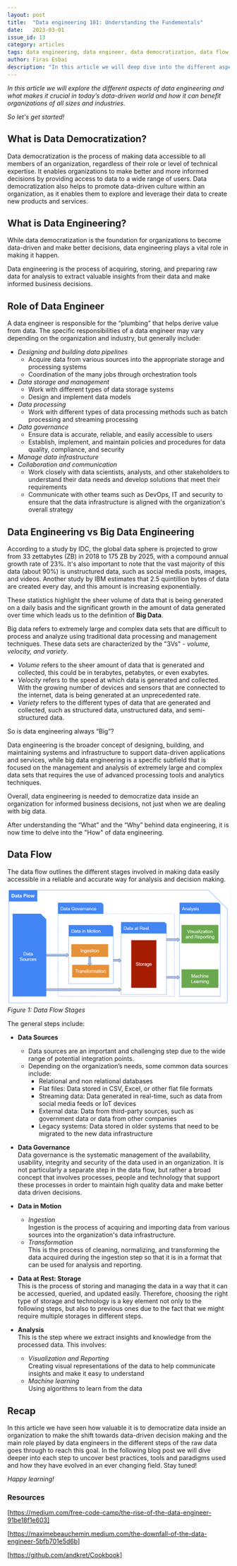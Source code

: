 ```yaml
---
layout: post
title:  "Data engineering 101: Understanding the Fundementals"
date:   2023-03-01
issue_id: 13
category: articles
tags: data engineering, data engineer, data democratization, data flow, big data, data sources, data governance, data in motion, data at rest, ingestion, transformation, storage, analysis, machine learning, visualization and reporting
author: Firas Esbai
description: "In this article we will deep dive into the different aspects of data engineering and see its importance in data democratization"
---
```


*In this article we will explore the different aspects of data engineering and what makes it crucial in today’s data-driven world and how it can benefit organizations of all sizes and industries.* 

*So let's get started!* 

## What is Data Democratization? ##

Data democratization is the process of making data accessible to all members of an organization, regardless of their role or level of technical expertise. 
It enables organizations to make better and more informed decisions by providing access to data to a wide range of users. 
Data democratization also helps to promote data-driven culture within an organization, as it enables them to explore and leverage their data to create new products and services. 

## What is Data Engineering? ##

While data democratization is the foundation for organizations to become data-driven and make better decisions, data engineering plays a vital role in making it happen.

Data engineering is the process of acquiring, storing, and preparing raw data for analysis to extract valuable insights from their data and make informed business decisions. 

## Role of Data Engineer ##

A data engineer is responsible for the “plumbing” that helps derive value from data. 
The specific responsibilities of a data engineer may vary depending on the organization and industry, but generally include:

- *Designing and building data pipelines*
    - Acquire data from various sources into the appropriate storage and processing systems
	- Coordination of the many jobs through orchestration tools 
- *Data storage and management* 
  - Work with different types of data storage systems
  - Design and implement data models 
- *Data processing* 
  - Work with different types of data processing methods such as batch processing and streaming processing
- *Data governance*
  - Ensure data is accurate, reliable, and easily accessible to users
  - Establish, implement, and maintain policies and procedures for data quality, compliance, and security
- *Manage data infrastructure*
- *Collaboration and communication* 
  - Work closely with data scientists, analysts, and other stakeholders to understand their data needs and develop solutions that meet their requirements
  - Communicate with other teams such as DevOps, IT and security to ensure that the data infrastructure is aligned with the organization's overall strategy

## Data Engineering vs Big Data Engineering ##

According to a study by IDC, the global data sphere is projected to grow from 33 zettabytes (ZB) in 2018 to 175 ZB by 2025, with a compound annual growth rate of 23%. 
It's also important to note that the vast majority of this data (about 90%) is unstructured data, such as social media posts, images, and videos.
Another study by IBM estimates that 2.5 quintillion bytes of data are created every day, and this amount is increasing exponentially. 

These statistics highlight the sheer volume of data that is being generated on a daily basis and the significant growth in the amount of data generated over time which leads us to the definition of **Big Data**. 

Big data refers to extremely large and complex data sets that are difficult to process and analyze using traditional data processing and management techniques. These data sets are characterized by the "3Vs" - *volume, velocity, and variety*.

- *Volume* refers to the sheer amount of data that is generated and collected, this could be in terabytes, petabytes, or even exabytes.
- *Velocity* refers to the speed at which data is generated and collected. With the growing number of devices and sensors that are connected to the internet, data is being generated at an unprecedented rate.
- *Variety* refers to the different types of data that are generated and collected, such as structured data, unstructured data, and semi-structured data.

So is data engineering always “Big”? 

Data engineering is the broader concept of designing, building, and maintaining systems and infrastructure to support data-driven applications and services, while big data engineering is a specific subfield that is focused on the management and analysis of extremely large and complex data sets that requires the use of advanced processing tools and analytics techniques. 

Overall, data engineering is needed to democratize data inside an organization for informed business decisions, not just when we are dealing with big data. 

After understanding the “What” and the “Why” behind data engineering, it is now time to delve into the "How" of data engineering.

## Data Flow ## 

The data flow outlines the different stages involved in making data easily accessible in a reliable and accurate way for analysis and decision making. 

![image](/assets/images/articles/10_data_flow.png)
<br />*Figure 1: Data Flow Stages* 

The general steps include:

- **Data Sources**
  - Data sources are an important and challenging step due to the wide range of potential integration points. 
  - Depending on the organization’s needs, some common data sources include:
    - Relational and non relational databases 
	- Flat files: Data stored in CSV, Excel, or other flat file formats
	- Streaming data: Data generated in real-time, such as data from social media feeds or IoT devices
	- External data: Data from third-party sources, such as government data or data from other companies
    - Legacy systems: Data stored in older systems that need to be migrated to the new data infrastructure

- **Data Governance**
  <br/>Data governance is the systematic management of the availability, usability, integrity and security of the data used in an organization. 
  It is not particularly a separate step in the data flow, but rather a broad concept that involves processes, people and technology that support these processes in order to maintain high quality data and make better data driven decisions.   

- **Data in Motion** 
  - *Ingestion* 
    <br/>Ingestion is the process of acquiring and importing data from various sources into the organization's data infrastructure.
  - *Transformation* 
    <br/>This is the process of cleaning, normalizing, and transforming the data acquired during the ingestion step so that it is in a format that can be used for analysis and reporting.

- **Data at Rest: Storage** 
  <br/>This is the process of storing and managing the data in a way that it can be accessed, queried, and updated easily. Therefore, choosing the right type of storage and technology is a key element not only to the following steps, but also to previous ones due to the fact that we might require multiple storages in different steps. 

- **Analysis** 
  <br/>This is the step where we extract insights and knowledge from the processed data. This involves: 
    - *Visualization and Reporting*
      <br/>Creating visual representations of the data to help communicate insights and make it easy to understand
    - *Machine learning*
	  <br/>Using algorithms to learn from the data
	  
## Recap ## 

In this article we have seen how valuable it is to democratize data inside an organization to make the shift towards data-driven decision making and the main role played by data engineers in the different steps of the raw data goes through to reach this goal. 
In the following blog post we will dive deeper into each step to uncover best practices, tools and paradigms used and how they have evolved in an ever changing field. Stay tuned!

*Happy learning!*

### Resources ###

[https://medium.com/free-code-camp/the-rise-of-the-data-engineer-91be18f1e603]

[https://maximebeauchemin.medium.com/the-downfall-of-the-data-engineer-5bfb701e5d6b]

[https://github.com/andkret/Cookbook]

[https://medium.com/free-code-camp/the-rise-of-the-data-engineer-91be18f1e603]: https://medium.com/free-code-camp/the-rise-of-the-data-engineer-91be18f1e603 
[https://maximebeauchemin.medium.com/the-downfall-of-the-data-engineer-5bfb701e5d6b]: https://maximebeauchemin.medium.com/the-downfall-of-the-data-engineer-5bfb701e5d6b 
[https://github.com/andkret/Cookbook]: https://github.com/andkret/Cookbook 